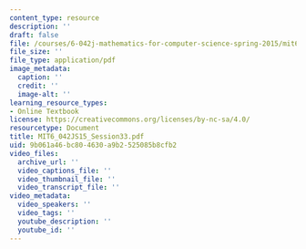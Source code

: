 ```yaml
---
content_type: resource
description: ''
draft: false
file: /courses/6-042j-mathematics-for-computer-science-spring-2015/mit6_042js15_session33.pdf
file_size: ''
file_type: application/pdf
image_metadata:
  caption: ''
  credit: ''
  image-alt: ''
learning_resource_types:
- Online Textbook
license: https://creativecommons.org/licenses/by-nc-sa/4.0/
resourcetype: Document
title: MIT6_042JS15_Session33.pdf
uid: 9b061a46-bc80-4630-a9b2-525085b8cfb2
video_files:
  archive_url: ''
  video_captions_file: ''
  video_thumbnail_file: ''
  video_transcript_file: ''
video_metadata:
  video_speakers: ''
  video_tags: ''
  youtube_description: ''
  youtube_id: ''
---
```

